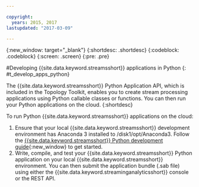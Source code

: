 ```yaml
---

copyright:
  years: 2015, 2017
lastupdated: "2017-03-09"

---
```


<!-- Attribute definitions -->
{:new_window: target="_blank"}
{:shortdesc: .shortdesc}
{:codeblock: .codeblock}
{:screen: .screen}
{:pre: .pre}

#Developing {{site.data.keyword.streamsshort}} applications in Python
{: #t_develop_apps_python}



The {{site.data.keyword.streamsshort}} Python Application API, which is included in the Topology Toolkit, enables you to create stream processing applications using Python callable classes or functions. You can then run your Python applications on the cloud.
{:shortdesc}

To run Python {{site.data.keyword.streamsshort}} applications on the cloud:

1. Ensure that your local {{site.data.keyword.streamsshort}} development environment has Anaconda 3 installed to /disk1/opt/Anaconda3. Follow the [{{site.data.keyword.streamsshort}} Python development guide](http://ibmstreams.github.io/streamsx.documentation/docs/latest/python/python-appapi-devguide/){:new_window} to get started.
2. Write, compile, and test your {{site.data.keyword.streamsshort}} Python application on your local {{site.data.keyword.streamsshort}} environment. You can then submit the application bundle (.sab file) using either the {{site.data.keyword.streaminganalyticsshort}} console or the REST API.
